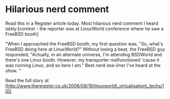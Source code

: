 Hilarious nerd comment
===
Read this in a Register article today. Most hilarious nerd comment I heard lately:\[context - the reporter was at LinuxWorld conference where he saw a FreeBSD booth\]  
  
"When I approached the FreeBSD booth, my first question was, "So, what's FreeBSD doing here at LinuxWorld?" Without losing a beat, the FreeBSD guy responded, "Actually, in an alternate universe, I'm attending BSDWorld and there's one Linux booth. However, my transporter malfunctioned 'cause it was running Linux, and so here I am." Best nerd one-liner I've heard at the show. "  
  
Read the full story at [http://www.theregister.co.uk/2006/08/19/linuxworld\_virtualisation\_techs/][0]  
  


[0]: http://www.theregister.co.uk/2006/08/19/linuxworld_virtualisation_techs/

